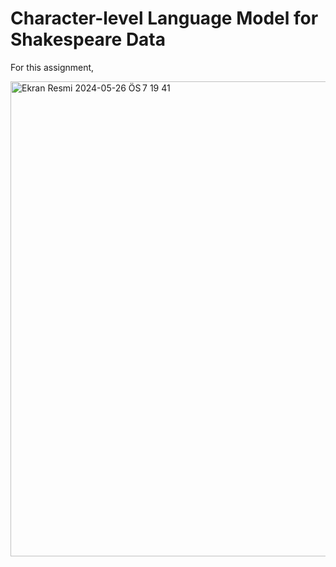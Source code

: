 # Character-level Language Model for Shakespeare Data

For this assignment, 

<img width="760" alt="Ekran Resmi 2024-05-26 ÖS 7 19 41" src="https://github.com/beyzakebeli/char_language_modeling/assets/92715108/4e5a1746-6dcc-48aa-8a41-b6b5144157cd">
